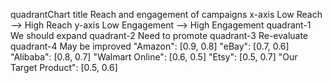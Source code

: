 quadrantChart
    title Reach and engagement of campaigns
    x-axis Low Reach --> High Reach
    y-axis Low Engagement --> High Engagement
    quadrant-1 We should expand
    quadrant-2 Need to promote
    quadrant-3 Re-evaluate
    quadrant-4 May be improved
    "Amazon": [0.9, 0.8]
    "eBay": [0.7, 0.6]
    "Alibaba": [0.8, 0.7]
    "Walmart Online": [0.6, 0.5]
    "Etsy": [0.5, 0.7]
    "Our Target Product": [0.5, 0.6]
